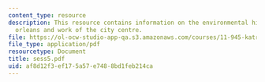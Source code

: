 ```yaml
---
content_type: resource
description: This resource contains information on the environmental history of new
  orleans and work of the city centre.
file: https://ol-ocw-studio-app-qa.s3.amazonaws.com/courses/11-945-katrina-practicum-spring-2006/af8d12f3ef175a57e7488bd1feb214ca_sess5.pdf
file_type: application/pdf
resourcetype: Document
title: sess5.pdf
uid: af8d12f3-ef17-5a57-e748-8bd1feb214ca
---
```

